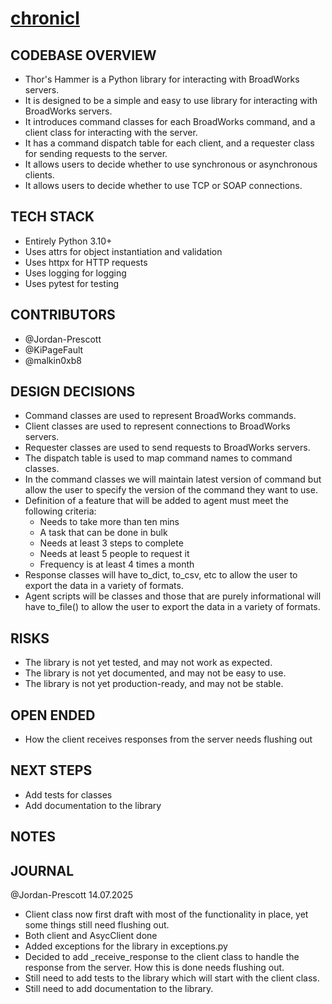 # [chronicl](https://github.com/minimal-mind/chronicl)

## CODEBASE OVERVIEW
- Thor's Hammer is a Python library for interacting with BroadWorks servers.
- It is designed to be a simple and easy to use library for interacting with BroadWorks servers.
- It introduces command classes for each BroadWorks command, and a client class for interacting with the server.
- It has a command dispatch table for each client, and a requester class for sending requests to the server.
- It allows users to decide whether to use synchronous or asynchronous clients.
- It allows users to decide whether to use TCP or SOAP connections.

## TECH STACK
- Entirely Python 3.10+
- Uses attrs for object instantiation and validation
- Uses httpx for HTTP requests
- Uses logging for logging
- Uses pytest for testing

## CONTRIBUTORS
- @Jordan-Prescott
- @KiPageFault
- @malkin0xb8

## DESIGN DECISIONS
- Command classes are used to represent BroadWorks commands.
- Client classes are used to represent connections to BroadWorks servers.
- Requester classes are used to send requests to BroadWorks servers.
- The dispatch table is used to map command names to command classes.
- In the command classes we will maintain latest version of command but allow the user to specify the version of the command they want to use.
- Definition of a feature that will be added to agent must meet the following criteria:
    - Needs to take more than ten mins 
	- A task that can be done in bulk 
	- Needs at least 3 steps to complete 
	- Needs at least 5 people to request it
	- Frequency is at least 4 times a month 
- Response classes will have to_dict, to_csv, etc to allow the user to export the data in a variety of formats.
- Agent scripts will be classes and those that are purely informational will have to_file() to allow the user to export the data in a variety of formats.

## RISKS
- The library is not yet tested, and may not work as expected.
- The library is not yet documented, and may not be easy to use.
- The library is not yet production-ready, and may not be stable.

## OPEN ENDED
- How the client receives responses from the server needs flushing out

## NEXT STEPS
- Add tests for classes
- Add documentation to the library

## NOTES

## JOURNAL

@Jordan-Prescott 14.07.2025
- Client class now first draft with most of the functionality in place, yet some things still need flushing out.
- Both client and AsycClient done
- Added exceptions for the library in exceptions.py
- Decided to add _receive_response to the client class to handle the response from the server. How this is done needs flushing out.
- Still need to add tests to the library which will start with the client class. 
- Still need to add documentation to the library.

